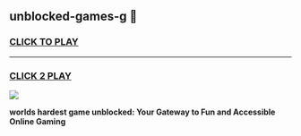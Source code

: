 
## unblocked-games-g 👋
<h3>
<a href="https://premium.freeplayer.one?title=unblocked-games-g&ref=14F">CLICK TO PLAY</a></h3>
<hr>

<h3>
<a href="https://premium.freeplayer.one?title=unblocked-games-g&ref=14F">CLICK 2 PLAY</a>
  
</h3>

<a href="https://premium.freeplayer.one?title=unblocked-games-g&ref=12F/"><img src="https://clearcache.store/games.png"></a>


**worlds hardest game unblocked: Your Gateway to Fun and Accessible Online Gaming**

